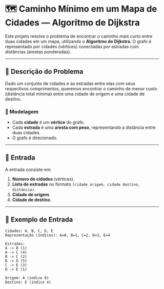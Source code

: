 # 🗺️ Caminho Mínimo em um Mapa de Cidades — Algoritmo de Dijkstra

Este projeto resolve o problema de encontrar o caminho mais curto entre duas cidades em um mapa, utilizando o **Algoritmo de Dijkstra**. O grafo é representado por cidades (vértices) conectadas por estradas com distâncias (arestas ponderadas).

---

## 📌 Descrição do Problema

Dado um conjunto de cidades e as estradas entre elas com seus respectivos comprimentos, queremos encontrar o caminho de menor custo (distância total mínima) entre uma cidade de origem e uma cidade de destino.

### 🔧 Modelagem
- Cada **cidade** é um **vértice** do grafo.
- Cada **estrada** é uma **aresta com peso**, representando a distância entre duas cidades.
- O grafo é direcionado.

---

## 🧾 Entrada

A entrada consiste em:

1. **Número de cidades** (vértices).
2. **Lista de estradas** no formato `(cidade origem, cidade destino, distância)`.
3. **Cidade de origem**.
4. **Cidade de destino**.

---

## 🧪 Exemplo de Entrada

```text
Cidades: A, B, C, D, E
Representação (índices): A=0, B=1, C=2, D=3, E=4

Estradas:
A -> B (1)
A -> C (4)
B -> C (2)
B -> D (5)
C -> E (3)
D -> E (1)

Origem: A (índice 0)
Destino: E (índice 4)
```